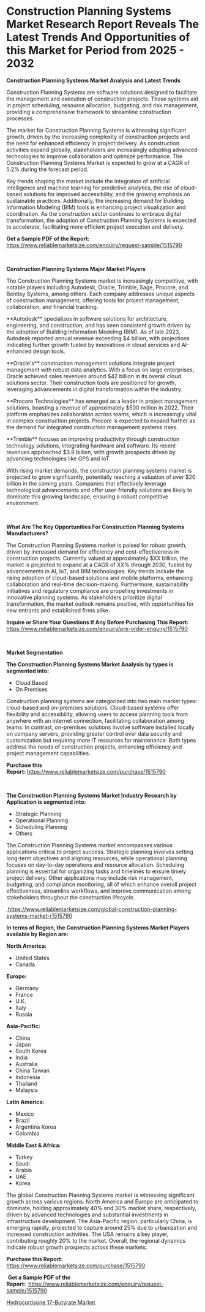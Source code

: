 <p><h1>Construction Planning Systems Market Research Report Reveals The Latest Trends And Opportunities of this Market for Period from 2025 - 2032</h1></p><p><strong>Construction Planning Systems Market Analysis and Latest Trends</strong></p>
<p><p>Construction Planning Systems are software solutions designed to facilitate the management and execution of construction projects. These systems aid in project scheduling, resource allocation, budgeting, and risk management, providing a comprehensive framework to streamline construction processes. </p><p>The market for Construction Planning Systems is witnessing significant growth, driven by the increasing complexity of construction projects and the need for enhanced efficiency in project delivery. As construction activities expand globally, stakeholders are increasingly adopting advanced technologies to improve collaboration and optimize performance. The Construction Planning Systems Market is expected to grow at a CAGR of 5.2% during the forecast period. </p><p>Key trends shaping the market include the integration of artificial intelligence and machine learning for predictive analytics, the rise of cloud-based solutions for improved accessibility, and the growing emphasis on sustainable practices. Additionally, the increasing demand for Building Information Modeling (BIM) tools is enhancing project visualization and coordination. As the construction sector continues to embrace digital transformation, the adoption of Construction Planning Systems is expected to accelerate, facilitating more efficient project execution and delivery.</p></p>
<p><strong>Get a Sample PDF of the Report:&nbsp;</strong> <a href="https://www.reliablemarketsize.com/enquiry/request-sample/1515790?utm_campaign=1103&utm_medium=2&utm_source=Github&utm_content=ia&utm_term=18012025&utm_id=construction-planning-systems">https://www.reliablemarketsize.com/enquiry/request-sample/1515790</a></p>
<p>&nbsp;</p>
<p><strong>Construction Planning Systems Major Market Players</strong></p>
<p><p>The Construction Planning Systems market is increasingly competitive, with notable players including Autodesk, Oracle, Trimble, Sage, Procore, and Bentley Systems, among others. Each company addresses unique aspects of construction management, offering tools for project management, collaboration, and financial tracking.</p><p>**Autodesk** specializes in software solutions for architecture, engineering, and construction, and has seen consistent growth driven by the adoption of Building Information Modeling (BIM). As of late 2023, Autodesk reported annual revenue exceeding $4 billion, with projections indicating further growth fueled by innovations in cloud services and AI-enhanced design tools.</p><p>**Oracle's** construction management solutions integrate project management with robust data analytics. With a focus on large enterprises, Oracle achieved sales revenues around $42 billion in its overall cloud solutions sector. Their construction tools are positioned for growth, leveraging advancements in digital transformation within the industry.</p><p>**Procore Technologies** has emerged as a leader in project management solutions, boasting a revenue of approximately $500 million in 2022. Their platform emphasizes collaboration across teams, which is increasingly vital in complex construction projects. Procore is expected to expand further as the demand for integrated construction management systems rises.</p><p>**Trimble** focuses on improving productivity through construction technology solutions, integrating hardware and software. Its recent revenues approached $3.9 billion, with growth prospects driven by advancing technologies like GPS and IoT.</p><p>With rising market demands, the construction planning systems market is projected to grow significantly, potentially reaching a valuation of over $20 billion in the coming years. Companies that effectively leverage technological advancements and offer user-friendly solutions are likely to dominate this growing landscape, ensuring a robust competitive environment.</p></p>
<p>&nbsp;</p>
<p><strong>What Are The Key Opportunities For Construction Planning Systems Manufacturers?</strong></p>
<p><p>The Construction Planning Systems market is poised for robust growth, driven by increased demand for efficiency and cost-effectiveness in construction projects. Currently valued at approximately $XX billion, the market is projected to expand at a CAGR of XX% through 2030, fueled by advancements in AI, IoT, and BIM technologies. Key trends include the rising adoption of cloud-based solutions and mobile platforms, enhancing collaboration and real-time decision-making. Furthermore, sustainability initiatives and regulatory compliance are propelling investments in innovative planning systems. As stakeholders prioritize digital transformation, the market outlook remains positive, with opportunities for new entrants and established firms alike.</p></p>
<p><strong>Inquire or Share Your Questions If Any Before Purchasing This Report:</strong> <a href="https://www.reliablemarketsize.com/enquiry/pre-order-enquiry/1515790?utm_campaign=1103&utm_medium=2&utm_source=Github&utm_content=ia&utm_term=18012025&utm_id=construction-planning-systems">https://www.reliablemarketsize.com/enquiry/pre-order-enquiry/1515790</a></p>
<p>&nbsp;</p>
<p><strong>Market Segmentation</strong></p>
<p><strong>The Construction Planning Systems Market Analysis by types is segmented into:</strong></p>
<p><ul><li>Cloud Based</li><li>On Premises</li></ul></p>
<p><p>Construction planning systems are categorized into two main market types: cloud-based and on-premises solutions. Cloud-based systems offer flexibility and accessibility, allowing users to access planning tools from anywhere with an internet connection, facilitating collaboration among teams. In contrast, on-premises solutions involve software installed locally on company servers, providing greater control over data security and customization but requiring more IT resources for maintenance. Both types address the needs of construction projects, enhancing efficiency and project management capabilities.</p></p>
<p><strong>Purchase this Report:&nbsp;</strong><a href="https://www.reliablemarketsize.com/purchase/1515790?utm_campaign=1103&utm_medium=2&utm_source=Github&utm_content=ia&utm_term=18012025&utm_id=construction-planning-systems">https://www.reliablemarketsize.com/purchase/1515790</a></p>
<p>&nbsp;</p>
<p><strong>The Construction Planning Systems Market Industry Research by Application is segmented into:</strong></p>
<p><ul><li>Strategic Planning</li><li>Operational Planning</li><li>Scheduling Planning</li><li>Others</li></ul></p>
<p><p>The Construction Planning Systems market encompasses various applications critical to project success. Strategic planning involves setting long-term objectives and aligning resources, while operational planning focuses on day-to-day operations and resource allocation. Scheduling planning is essential for organizing tasks and timelines to ensure timely project delivery. Other applications may include risk management, budgeting, and compliance monitoring, all of which enhance overall project effectiveness, streamline workflows, and improve communication among stakeholders throughout the construction lifecycle.</p></p>
<p><a href="https://www.reliablemarketsize.com/global-construction-planning-systems-market-r1515790?utm_campaign=1103&utm_medium=2&utm_source=Github&utm_content=ia&utm_term=18012025&utm_id=construction-planning-systems">&nbsp;https://www.reliablemarketsize.com/global-construction-planning-systems-market-r1515790</a></p>
<p><strong>In terms of Region, the Construction Planning Systems Market Players available by Region are:</strong></p>
<p>
    <p> <strong> North America: </strong>
        <ul>
            <li>United States</li>
            <li>Canada</li>
        </ul>
        </p> 
    <p> <strong> Europe: </strong>
        <ul>
            <li>Germany</li>
            <li>France</li>
            <li>U.K.</li>
            <li>Italy</li>
            <li>Russia</li>
        </ul>
        </p> 
    <p> <strong> Asia-Pacific: </strong>
        <ul>
            <li>China</li>
            <li>Japan</li>
            <li>South Korea</li>
            <li>India</li>
            <li>Australia</li>
            <li>China Taiwan</li>
            <li>Indonesia</li>
            <li>Thailand</li>
            <li>Malaysia</li>
        </ul>
        </p> 
    <p> <strong> Latin America: </strong>
        <ul>
            <li>Mexico</li>
            <li>Brazil</li>
            <li>Argentina Korea</li>
            <li>Colombia</li>
        </ul>
        </p> 
    <p> <strong> Middle East & Africa: </strong>
        <ul>
            <li>Turkey</li>
            <li>Saudi</li>
            <li>Arabia</li>
            <li>UAE</li>
            <li>Korea</li>
        </ul>
    </p>
    </p>
<p><p>The global Construction Planning Systems market is witnessing significant growth across various regions. North America and Europe are anticipated to dominate, holding approximately 40% and 30% market share, respectively, driven by advanced technologies and substantial investments in infrastructure development. The Asia-Pacific region, particularly China, is emerging rapidly, projected to capture around 25% due to urbanization and increased construction activities. The USA remains a key player, contributing roughly 20% to the market. Overall, the regional dynamics indicate robust growth prospects across these markets.</p></p>
<p><strong>Purchase this Report: </strong><a href="https://www.reliablemarketsize.com/purchase/1515790?utm_campaign=1103&utm_medium=2&utm_source=Github&utm_content=ia&utm_term=18012025&utm_id=construction-planning-systems">https://www.reliablemarketsize.com/purchase/1515790</a></p>
<p>&nbsp;<strong>Get a Sample PDF of the Report:&nbsp;&nbsp;</strong><a href="https://www.reliablemarketsize.com/enquiry/request-sample/1515790?utm_campaign=1103&utm_medium=2&utm_source=Github&utm_content=ia&utm_term=18012025&utm_id=construction-planning-systems">https://www.reliablemarketsize.com/enquiry/request-sample/1515790</a></p>
<p><strong></strong></p>
<p><p><a href="https://github.com/gdfhhhj/Market-Research-Report-List-7/blob/main/hydrocortisone-17-butyrate-market.md?utm_campaign=1103&utm_medium=2&utm_source=Github&utm_content=ia&utm_term=18012025&utm_id=construction-planning-systems">Hydrocortisone 17-Butyrate Market</a></p></p>